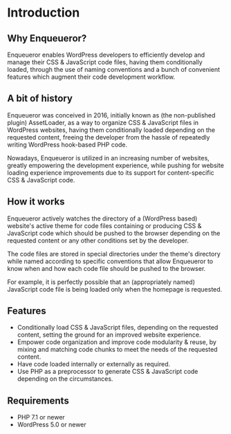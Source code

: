 # Introduction

## Why Enqueueror?
Enqueueror enables WordPress developers to efficiently develop and manage their CSS & JavaScript code files, having them conditionally loaded, through the use of naming conventions and a bunch of convenient features which augment their code development workflow.

## A bit of history
Enqueueror was conceived in 2016, initially known as (the non-published plugin) AssetLoader, as a way to organize CSS & JavaScript files in WordPress websites, having them conditionally loaded depending on the requested content, freeing the developer from the hassle of repeatedly writing WordPress hook-based PHP code. 

Nowadays, Enqueueror is utilized in an increasing number of websites, greatly empowering the development experience, while pushing for website loading experience improvements due to its support for content-specific CSS & JavaScript code.

## How it works
Enqueueror actively watches the directory of a (WordPress based) website's active theme for code files containing or producing CSS & JavaScript code which should be pushed to the browser depending on the requested content or any other conditions set by the developer. 

The code files are stored in special directories under the theme's directory while named according to specific conventions that allow Enqueueror to know when and how each code file should be pushed to the browser. 

For example, it is perfectly possible that an (appropriately named) JavaScript code file is being loaded only when the homepage is requested.

## Features
* Conditionally load CSS & JavaScript files, depending on the requested content, setting the ground for an improved website experience.
* Empower code organization and improve code modularity & reuse, by mixing and matching code chunks to meet the needs of the requested content.
* Have code loaded internally or externally as required.
* Use PHP as a preprocessor to generate CSS & JavaScript code depending on the circumstances.

## Requirements
* PHP 7.1 or newer
* WordPress 5.0 or newer